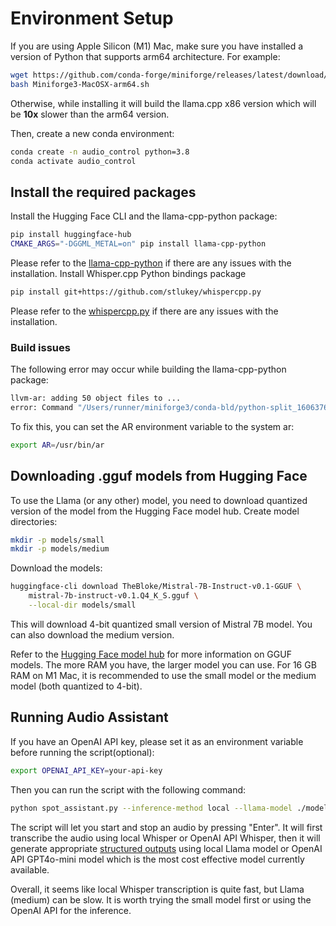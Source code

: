 # Environment Setup
If you are using Apple Silicon (M1) Mac, make sure you have installed a version of Python that supports arm64 architecture. For example:
```bash
wget https://github.com/conda-forge/miniforge/releases/latest/download/Miniforge3-MacOSX-arm64.sh
bash Miniforge3-MacOSX-arm64.sh
```
Otherwise, while installing it will build the llama.cpp x86 version which will be **10x** slower than the arm64 version.

Then, create a new conda environment:
```bash
conda create -n audio_control python=3.8
conda activate audio_control
```
## Install the required packages
Install the Hugging Face CLI and the llama-cpp-python package:
```bash
pip install huggingface-hub 
CMAKE_ARGS="-DGGML_METAL=on" pip install llama-cpp-python
```
Please refer to the [llama-cpp-python](https://github.com/abetlen/llama-cpp-python) if there are any issues with the installation.
Install Whisper.cpp Python bindings package
```bash
pip install git+https://github.com/stlukey/whispercpp.py
```
Please refer to the [whispercpp.py](https://github.com/stlukey/whispercpp.py) if there are any issues with the installation.
### Build issues
The following error may occur while building the llama-cpp-python package:

```bash 
llvm-ar: adding 50 object files to ...
error: Command "/Users/runner/miniforge3/conda-bld/python-split_1606376626618/_build_env/bin/llvm-ar  ...  failed with exit status 127
```
To fix this, you can set the AR environment variable to the system ar:
```bash
export AR=/usr/bin/ar
```

## Downloading .gguf models from Hugging Face
To use the Llama (or any other) model, you need to download quantized version of the model from the Hugging Face model hub.
Create model directories:
```bash
mkdir -p models/small
mkdir -p models/medium
```

Download the models:
```bash
huggingface-cli download TheBloke/Mistral-7B-Instruct-v0.1-GGUF \
    mistral-7b-instruct-v0.1.Q4_K_S.gguf \
    --local-dir models/small
```
This will download 4-bit quantized small version of Mistral 7B model. You can also download the medium version. 

Refer to the [Hugging Face model hub](https://huggingface.co/TheBloke/Mixtral-8x7B-v0.1-GGUF#:~:text=of%20quantisation%20methods-,Click,-to%20see%20details) for more information on GGUF models.
The more RAM you have, the larger model you can use. For 16 GB RAM on M1 Mac, it is recommended to use the small model or the medium model (both quantized to 4-bit).

## Running Audio Assistant
If you have an OpenAI API key, please set it as an environment variable before running the script(optional):
```bash
export OPENAI_API_KEY=your-api-key
```
Then you can run the script with the following command:
```bash
python spot_assistant.py --inference-method local --llama-model ./models/7B/mistral-7b-instruct-v0.2.Q4_K_M.gguf
```
The script will let you start and stop an audio by pressing "Enter". It will first transcribe the audio using local Whisper or OpenAI API Whisper, then it will generate appropriate [structured outputs](https://platform.openai.com/docs/guides/structured-outputs) using local Llama model or OpenAI API GPT4o-mini model which is the most cost effective model currently available.

Overall, it seems like local Whisper transcription is quite fast, but Llama (medium) can be slow. It is worth trying the small model first or using the OpenAI API for the inference.

